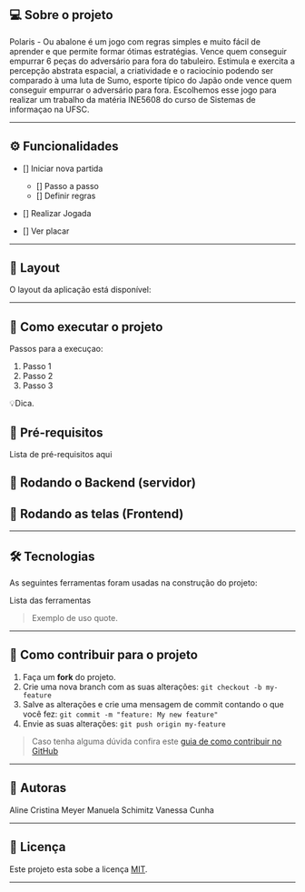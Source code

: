 ## 💻 Sobre o projeto

Polaris - Ou abalone é um jogo com regras simples e muito fácil de aprender e que permite formar ótimas estratégias. Vence quem conseguir empurrar 6 peças do adversário para fora do tabuleiro. Estimula e exercita a percepção abstrata espacial, a criatividade e o raciocínio podendo ser comparado à uma luta de Sumo, esporte típico do Japão onde vence quem conseguir empurrar o adversário para fora. Escolhemos esse jogo para realizar um trabalho da matéria INE5608 do curso de Sistemas de informaçao na UFSC.

---

## ⚙️ Funcionalidades

- [] Iniciar nova partida
  - [] Passo a passo
  - [] Definir regras

- [] Realizar Jogada

- [] Ver placar

---

## 🎨 Layout

O layout da aplicação está disponível:


---

## 🚀 Como executar o projeto

Passos para a execuçao:
1. Passo 1 
2. Passo 2
3. Passo 3

💡Dica.

## 🧳 Pré-requisitos
Lista de pré-requisitos aqui

## 🎲 Rodando o Backend (servidor)

## 🧭 Rodando as telas (Frontend)


---

## 🛠 Tecnologias

As seguintes ferramentas foram usadas na construção do projeto:

Lista das ferramentas

> Exemplo de uso quote.

---

## 💪 Como contribuir para o projeto

1. Faça um **fork** do projeto.
2. Crie uma nova branch com as suas alterações: `git checkout -b my-feature`
3. Salve as alterações e crie uma mensagem de commit contando o que você fez: `git commit -m "feature: My new feature"`
4. Envie as suas alterações: `git push origin my-feature`
> Caso tenha alguma dúvida confira este [guia de como contribuir no GitHub](./CONTRIBUTING.md)

---

## 🦸 Autoras

Aline Cristina Meyer
Manuela Schimitz
Vanessa Cunha


---

## 📝 Licença

Este projeto esta sobe a licença [MIT](./LICENSE).

---
